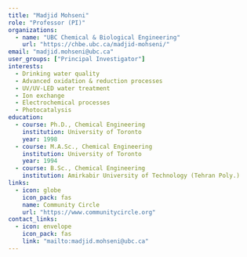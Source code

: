 ```yaml
---
title: "Madjid Mohseni"
role: "Professor (PI)"
organizations:
  - name: "UBC Chemical & Biological Engineering"
    url: "https://chbe.ubc.ca/madjid-mohseni/"
email: "madjid.mohseni@ubc.ca"
user_groups: ["Principal Investigator"]
interests:
  - Drinking water quality
  - Advanced oxidation & reduction processes
  - UV/UV-LED water treatment
  - Ion exchange
  - Electrochemical processes
  - Photocatalysis
education:
  - course: Ph.D., Chemical Engineering
    institution: University of Toronto
    year: 1998
  - course: M.A.Sc., Chemical Engineering
    institution: University of Toronto
    year: 1994
  - course: B.Sc., Chemical Engineering
    institution: Amirkabir University of Technology (Tehran Poly.)
links:
  - icon: globe
    icon_pack: fas
    name: Community Circle
    url: "https://www.communitycircle.org"
contact_links:
  - icon: envelope
    icon_pack: fas
    link: "mailto:madjid.mohseni@ubc.ca"
---
```

